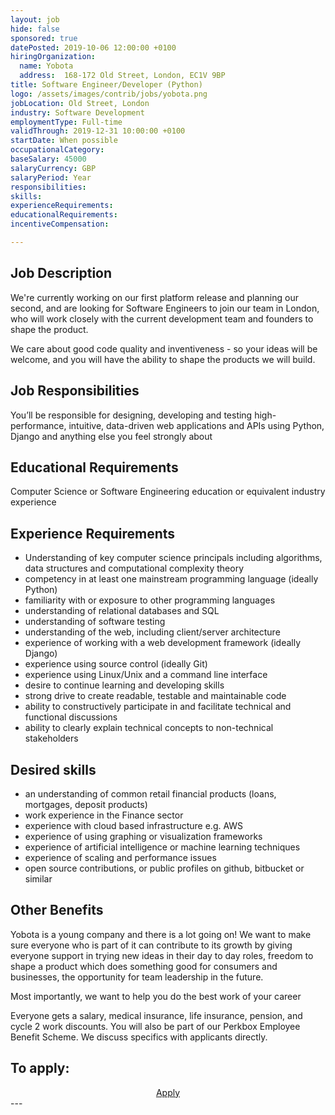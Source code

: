 ```yaml
---
layout: job
hide: false
sponsored: true
datePosted: 2019-10-06 12:00:00 +0100
hiringOrganization:
  name: Yobota
  address:  168-172 Old Street, London, EC1V 9BP
title: Software Engineer/Developer (Python)
logo: /assets/images/contrib/jobs/yobota.png
jobLocation: Old Street, London
industry: Software Development
employmentType: Full-time
validThrough: 2019-12-31 10:00:00 +0100
startDate: When possible
occupationalCategory:
baseSalary: 45000
salaryCurrency: GBP
salaryPeriod: Year
responsibilities:
skills:
experienceRequirements:
educationalRequirements:
incentiveCompensation:

---
```


## Job Description
We're currently working on our first platform release and planning our second, and are looking for Software Engineers to join our team in London, who will work closely with the current development team and founders to shape the product.

We care about good code quality and inventiveness - so your ideas will be welcome, and you will have the ability to shape the products we will build.

## Job Responsibilities
You’ll be responsible for designing, developing and testing high-performance, intuitive, data-driven web applications and APIs using Python, Django and anything else you feel strongly about

## Educational Requirements
Computer Science or Software Engineering education or equivalent industry experience

## Experience Requirements
- Understanding of key computer science principals including algorithms, data structures and computational complexity theory
- competency in at least one mainstream programming language (ideally Python)
- familiarity with or exposure to other programming languages
- understanding of relational databases and SQL
- understanding of software testing
- understanding of the web, including client/server architecture
- experience of working with a web development framework (ideally Django)
- experience using source control (ideally Git)
- experience using Linux/Unix and a command line interface
- desire to continue learning and developing skills
- strong drive to create readable, testable and maintainable code
- ability to constructively participate in and facilitate technical and functional discussions
- ability to clearly explain technical concepts to non-technical stakeholders

## Desired skills
- an understanding of common retail financial products (loans, mortgages, deposit products)
- work experience in the Finance sector
- experience with cloud based infrastructure e.g. AWS
- experience of using graphing or visualization frameworks
- experience of artificial intelligence or machine learning techniques
- experience of scaling and performance issues
- open source contributions, or public profiles on github, bitbucket or similar


## Other Benefits
Yobota is a young company and there is a lot going on! We want to make sure everyone who is part of it can contribute to its growth by giving everyone support in trying new ideas in their day to day roles, freedom to shape a product which does something good for consumers and businesses, the opportunity for team leadership in the future.

Most importantly, we want to help you do the best work of your career

Everyone gets a salary, medical insurance, life insurance, pension, and cycle 2 work discounts. You will also be part of our Perkbox Employee Benefit Scheme. We discuss specifics with applicants directly.

## To apply:

<div class="to-apply" style="text-align: center">
  <a class="btn btn--dark" style="margin: 20px" href="https://yobota.workable.com/j/471404FA20">
    Apply
  </a>
</div>
---
